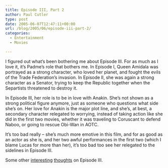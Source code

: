 ```yaml
---
title: Episode III, Part 2
author: Paul Cutler
type: post
date: 2005-06-07T12:47:11+00:00
url: /blog/2005/06/episode-iii-part-2/
categories:
  - Entertainment
  - Movies

---
```

I figured out what&#8217;s been bothering me about Episode III. For as much as I love it, it&#8217;s Padme&#8217;s role that bothers me. In Episode I, Queen Amidala was portrayed as a strong character, who loved her planet, and fought the evils of the Trade Federation&#8217;s invasion. In Episode II, she was again a strong character as a Senator, trying to keep the Republic together when the Separtists threatened to destroy it.

In Episode III, her role is to be in love with Anakin. She&#8217;s not shown as a strong political figure anymore, just as someone who questions what side she&#8217;s on. Her love for Anakin is the major plot line, and she&#8217;s, at best, a secondary character relegated to worrying, instead of taking action like she did in the first two movies, whether it was traveling to Coruscant to defend Naboo, or going to rescue Obi-Wan in AOTC.

It&#8217;s too bad really &#8211; she&#8217;s much more emotive in this film, and for as good as an actor as she is, and her two awful performances in the first two (which I blame Lucas for more than her), it&#8217;s too bad too see her relegated to the sidelines in Episode III.

Some other [interesting][1] [thoughts][2] on Episode III.

 [1]: http://azure.humbug.org.au/~aj/blog/2005/05/25#2005-05-25-swrots
 [2]: http://amygdalagf.blogspot.com/2005/05/inevitable-sith-post-mortem.html